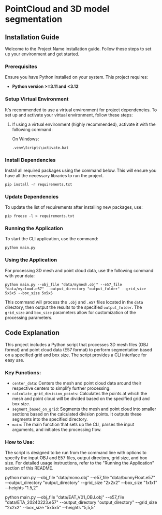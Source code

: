 # PointCloud and 3D model segmentation

## Installation Guide

Welcome to the Project Name installation guide. Follow these steps to set up your environment and get started.

### Prerequisites

Ensure you have Python installed on your system. This project requires:
- **Python version >=3.11 and <3.12**

### Setup Virtual Environment

It's recommended to use a virtual environment for project dependencies. To set up and activate your virtual environment, follow these steps:

1. If using a virtual environment (highly recommended), activate it with the following command:

   On Windows:
   ```
   .venv\Scripts\activate.bat
   ```

### Install Dependencies

Install all required packages using the command below. This will ensure you have all the necessary libraries to run the project.

```
pip install -r requirements.txt
```

### Update Dependencies

To update the list of requirements after installing new packages, use:

```
pip freeze -l > requirements.txt
```

### Running the Application

To start the CLI application, use the command:

```
python main.py
```

### Using the Application

For processing 3D mesh and point cloud data, use the following command with your data:

```
python main.py --obj_file "data/mymesh.obj" --e57_file "data/mycloud.e57" --output_directory "output_folder" --grid_size 5x5x5 --box_size 5x5x5
```

This command will process the `.obj` and `.e57` files located in the `data` directory, then output the results to the specified `output_folder`. The `grid_size` and `box_size` parameters allow for customization of the processing parameters.


## Code Explanation

This project includes a Python script that processes 3D mesh files (OBJ format) and point cloud data (E57 format) to perform segmentation based on a specified grid and box size. The script provides a CLI interface for easy use.

### Key Functions:

- `center_data`: Centers the mesh and point cloud data around their respective centers to simplify further processing.
- `calculate_grid_division_points`: Calculates the points at which the mesh and point cloud will be divided based on the specified grid and box size.
- `segment_based_on_grid`: Segments the mesh and point cloud into smaller sections based on the calculated division points. It outputs these segments into the specified directory.
- `main`: The main function that sets up the CLI, parses the input arguments, and initiates the processing flow.

### How to Use:

The script is designed to be run from the command line with options to specify the input OBJ and E57 files, output directory, grid size, and box size. For detailed usage instructions, refer to the "Running the Application" section of this README.


python main.py --obj_file "data/mono.obj" --e57_file "data/bunnyFloat.e57" --output_directory "output_directory" --grid_size "2x2x2" --box_size "1x1x1" --heights "1.5,2"

python main.py --obj_file "data/EAT_V01_OBJ.obj" --e57_file "data/ETA_20240223.e57" --output_directory "output_directory" --grid_size "2x2x2" --box_size "5x5x5" --heights "5,5,5"
